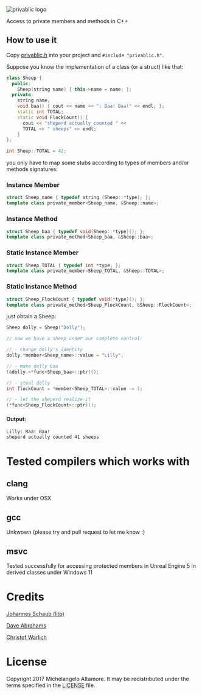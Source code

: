 ![privablic logo](https://raw.githubusercontent.com/altamic/privablic/master/images/privablic.png)

Access to private members and methods in C++

## How to use it

Copy [privablic.h](https://raw.githubusercontent.com/altamic/privablic/master/privablic.h) into your project and `#include "privablic.h"`.

Suppose you know the implementation of a class (or a struct) like that:

```cpp
class Sheep {
  public:
    Sheep(string name) { this->name = name; };
  private:
    string name;
    void baa() { cout << name << ": Baa! Baa!" << endl; };
    static int TOTAL;
    static void FlockCount() {
      cout << "sheperd actually counted " <<
      TOTAL << " sheeps" << endl;
    }
};

int Sheep::TOTAL = 42;
```
you only have to map some stubs according to types of members and/or methods signatures:

### Instance Member
```cpp
struct Sheep_name { typedef string (Sheep::*type); };
template class private_member<Sheep_name, &Sheep::name>;
```

### Instance Method
```cpp
struct Sheep_baa { typedef void(Sheep::*type)(); };
template class private_method<Sheep_baa, &Sheep::baa>;
```

### Static Instance Member
```cpp
struct Sheep_TOTAL { typedef int *type; };
template class private_member<Sheep_TOTAL, &Sheep::TOTAL>;
```

### Static Instance Method
```cpp
struct Sheep_FlockCount { typedef void(*type)(); };
template class private_method<Sheep_FlockCount, &Sheep::FlockCount>;
```

just obtain a Sheep:

```cpp
Sheep dolly = Sheep("Dolly");

// now we have a sheep under our complete control:

// - change dolly's identity
dolly.*member<Sheep_name>::value = "Lilly";

// - make dolly baa
(&dolly->*func<Sheep_baa>::ptr)();

// - steal dolly
int flockCount = *member<Sheep_TOTAL>::value -= 1;

// - let the sheperd realize it
(*func<Sheep_FlockCount>::ptr)();
```

#### Output:

```
Lilly: Baa! Baa!
sheperd actually counted 41 sheeps
```

# Tested compilers which works with

## clang

Works under OSX

## gcc

Unkwown (please try and pull request to let me know :)

## msvc

Tested successfully for accessing protected members in Unreal Engine 5 in derived classes under Windows 11

# Credits

[Johannes Schaub (litb)](http://bloglitb.blogspot.com/2010/07/access-to-private-members-thats-easy.html)

[Dave Abrahams](https://gist.github.com/dabrahams/1528856)

[Christof Warlich](http://bloglitb.blogspot.it/2010/07/access-to-private-members-thats-easy.html?showComment=1461746009339#c7258461447914486699)


# License

Copyright 2017 Michelangelo Altamore. It may be redistributed under the terms specified in the [LICENSE](LICENSE) file.

